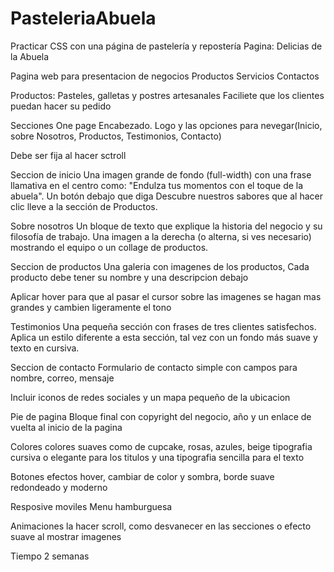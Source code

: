 # PasteleriaAbuela
Practicar CSS con una página de pastelería y repostería
Pagina: Delicias de la Abuela

Pagina web para presentacion de negocios
Productos
Servicios
Contactos

Productos: Pasteles, galletas y postres artesanales
Faciliete que los clientes puedan hacer su pedido

Secciones
One page
Encabezado. Logo y las opciones para nevegar(Inicio, sobre Nosotros, Productos, Testimonios, Contacto)

Debe ser fija al hacer sctroll

Seccion de inicio
Una imagen grande de fondo (full-width) con una frase llamativa en el centro como: "Endulza tus momentos con el toque de la abuela".
Un botón debajo que diga Descubre nuestros sabores que al hacer clic lleve a la sección de Productos.

Sobre nosotros
Un bloque de texto que explique la historia del negocio y su filosofía de trabajo.
Una imagen a la derecha (o alterna, si ves necesario) mostrando el equipo o un collage de productos.

Seccion de productos
Una galeria con imagenes de los productos, Cada producto debe tener su nombre y una descripcion debajo

Aplicar hover para que al pasar el cursor sobre las imagenes se hagan mas grandes y cambien ligeramente el tono

Testimonios
Una pequeña sección con frases de tres clientes satisfechos.
Aplica un estilo diferente a esta sección, tal vez con un fondo más suave y texto en cursiva.

Seccion de contacto
Formulario de contacto simple con campos para nombre, correo, mensaje

Incluir iconos de redes sociales y un mapa pequeño de la ubicacion

Pie de pagina
Bloque final con copyright del negocio, año y un enlace de vuelta al inicio de la pagina



Colores 
colores suaves como de cupcake, rosas, azules, beige
tipografia cursiva o elegante para los titulos y una tipografia sencilla para el texto

Botones
efectos hover, cambiar de color y sombra, borde suave redondeado y moderno


Resposive
moviles
Menu hamburguesa

Animaciones la hacer scroll, como desvanecer en las secciones o efecto suave al mostrar imagenes

Tiempo 2 semanas
